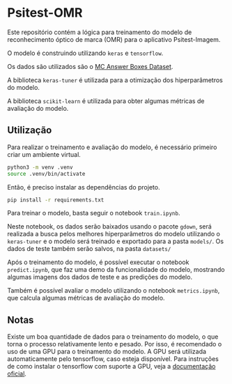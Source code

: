 # Psitest-OMR

Este repositório contém a lógica para treinamento do modelo de reconhecimento óptico de marca (OMR) para o aplicativo Psitest-Imagem.

O modelo é construindo utilizando `keras` e `tensorflow`.

Os dados são utilizados são o [MC Answer Boxes Dataset](https://sites.google.com/view/mcq-dataset).

A biblioteca `keras-tuner` é utilizada para a otimização dos hiperparâmetros do modelo.

A biblioteca `scikit-learn` é utilizada para obter algumas métricas de avaliação do modelo.

## Utilização

Para realizar o treinamento e avaliação do modelo, é necessário primeiro criar um ambiente virtual.

```bash
python3 -m venv .venv
source .venv/bin/activate
```

Então, é preciso instalar as dependências do projeto.

```bash
pip install -r requirements.txt
```

Para treinar o modelo, basta seguir o notebook `train.ipynb`.

Neste notebook, os dados serão baixados usando o pacote `gdown`, será realizada a busca pelos melhores hiperparâmetros do modelo utilizando o `keras-tuner` e o modelo será treinado e exportado para a pasta `models/`.
Os dados de teste também serão salvos, na pasta `datasets/`

Após o treinamento do modelo, é possível executar o notebook `predict.ipynb`, que faz uma demo da funcionalidade do modelo, mostrando algumas imagens dos dados de teste e as predições do modelo.

Também é possível avaliar o modelo utilizando o notebook `metrics.ipynb`, que calcula algumas métricas de avaliação do modelo.

## Notas

Existe um boa quantidade de dados para o treinamento do modelo, o que torna o processo relativamente lento e pesado. Por isso, é recomendado o uso de uma GPU para o treinamento do modelo. A GPU será utilizada automaticamente pelo tensorflow, caso esteja disponível. Para instruções de como instalar o tensorflow com suporte a GPU, veja a [documentação oficial](https://www.tensorflow.org/install/pip).
